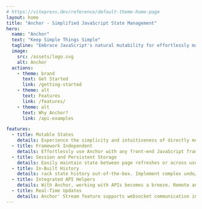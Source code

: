```yaml
---
# https://vitepress.dev/reference/default-theme-home-page
layout: home
title: "Anchor - Simplified JavaScript State Management"
hero:
  name: "Anchor"
  text: "Keep Simple Things Simple"
  tagline: "Embrace JavaScript's natural mutability for effortlessly managing state — from simple todo to complex graphic design apps. Anchor handles state complexity with elegance, making any app's state a breeze."
  image:
    src: /assets/logo.svg
    alt: Anchor
  actions:
    - theme: brand
      text: Get Started
      link: /getting-started
    - theme: alt
      text: Features
      link: /features/
    - theme: alt
      text: Why Anchor?
      link: /api-examples

features:
  - title: Mutable States
    details: Experience the simplicity and intuitiveness of directly mutable states. Say goodbye to explicit setState calls.
  - title: Framework Independent
    details: Effortlessly use Anchor with any front-end JavaScript framework. Keep things simple and consistent across React, Vue, Angular, or Svelte.
  - title: Session and Persistent Storage
    details: Easily maintain state between page refreshes or across user sessions. Anchor abstracts away the manual management of LocalStorage or SessionStorage APIs.
  - title: In-Built History
    details: rack state history out-of-the-box. Implement complex undo/redo operations effortlessly.
  - title: Integrated API Helpers
    details: With Anchor, working with APIs becomes a breeze. Remote and Endpoint features offer great versatility and consistency throughout your application.
  - title: Real-Time Updates
    details: Anchor' Stream feature supports websocket communication in addition to standard fetch, making it a robust solution for real-time updates.
---
```

